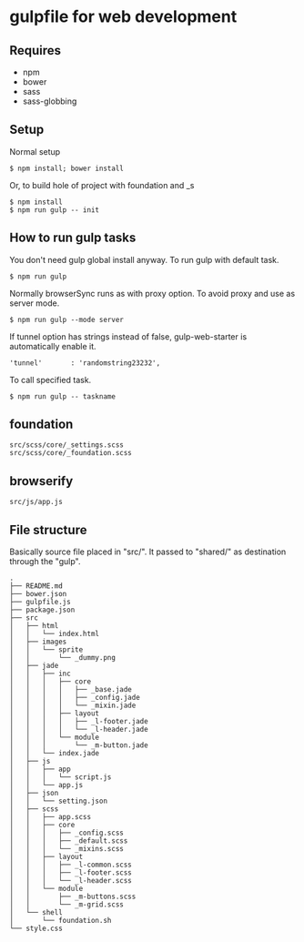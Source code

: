 # gulpfile for web development

## Requires
* npm
* bower
* sass
* sass-globbing


## Setup
Normal setup

    $ npm install; bower install

Or, to build hole of project with foundation and _s

    $ npm install
    $ npm run gulp -- init

## How to run gulp tasks
You don't need gulp global install anyway. To run gulp with default task.

    $ npm run gulp

Normally browserSync runs as with proxy option. To avoid proxy and use as server mode.

    $ npm run gulp --mode server

If tunnel option has strings instead of false, gulp-web-starter is automatically enable it.

    'tunnel'       : 'randomstring23232',

To call specified task.

    $ npm run gulp -- taskname

## foundation

    src/scss/core/_settings.scss
    src/scss/core/_foundation.scss


## browserify

    src/js/app.js


## File structure
Basically source file placed in "src/". It passed to "shared/" as destination through the "gulp".

    .
    ├── README.md
    ├── bower.json
    ├── gulpfile.js
    ├── package.json
    ├── src
    │   ├── html
    │   │   └── index.html
    │   ├── images
    │   │   └── sprite
    │   │       └── _dummy.png
    │   ├── jade
    │   │   ├── inc
    │   │   │   ├── core
    │   │   │   │   ├── _base.jade
    │   │   │   │   ├── _config.jade
    │   │   │   │   └── _mixin.jade
    │   │   │   ├── layout
    │   │   │   │   ├── _l-footer.jade
    │   │   │   │   └── _l-header.jade
    │   │   │   └── module
    │   │   │       └── _m-button.jade
    │   │   └── index.jade
    │   ├── js
    │   │   ├── app
    │   │   │   └── script.js
    │   │   └── app.js
    │   ├── json
    │   │   └── setting.json
    │   ├── scss
    │   │   ├── app.scss
    │   │   ├── core
    │   │   │   ├── _config.scss
    │   │   │   ├── _default.scss
    │   │   │   └── _mixins.scss
    │   │   ├── layout
    │   │   │   ├── _l-common.scss
    │   │   │   ├── _l-footer.scss
    │   │   │   └── _l-header.scss
    │   │   └── module
    │   │       ├── _m-buttons.scss
    │   │       └── _m-grid.scss
    │   └── shell
    │       └── foundation.sh
    └── style.css
